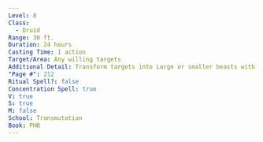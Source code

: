 ```yaml
---
Level: 8
Class:
  - Druid
Range: 30 ft.
Duration: 24 hours
Casting Time: 1 action
Target/Area: Any willing targets
Additional Detail: Transform targets into Large or smaller beasts with CR <= 4
"Page #": 212
Ritual Spell?: false
Concentration Spell: true
V: true
S: true
M: false
School: Transmutation
Book: PHB
---
```

